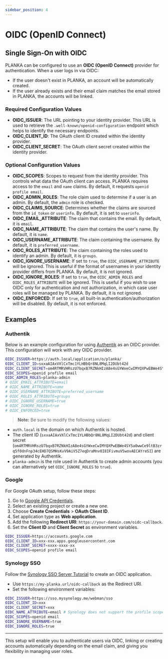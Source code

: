 ```yaml
---
sidebar_position: 4
---
```


# OIDC (OpenID Connect)

## Single Sign-On with OIDC

PLANKA can be configured to use an **OIDC (OpenID Connect)** provider for authentication. When a user logs in via OIDC:

- If the user doesn't exist in PLANKA, an account will be automatically created.
- If the user already exists and their email claim matches the email stored in PLANKA, the accounts will be linked.

### Required Configuration Values

- **OIDC_ISSUER**: The URL pointing to your identity provider. This URL is used to retrieve the `.well-known/openid-configuration` endpoint which helps to identify the necessary endpoints.
- **OIDC_CLIENT_ID**: The OAuth client ID created within the identity provider.
- **OIDC_CLIENT_SECRET**: The OAuth client secret created within the identity provider.

### Optional Configuration Values

- **OIDC_SCOPES**: Scopes to request from the identity provider. This controls what data the OAuth client can access. PLANKA requires access to the `email` and `name` claims. By default, it requests `openid profile email`.
- **OIDC_ADMIN_ROLES**: The role claim used to determine if a user is an admin. By default, the `admin` role is checked.
- **OIDC_CLAIMS_SOURCE**: Determines whether the claims are sourced from the `id_token` or `userinfo`. By default, it is set to `userinfo`.
- **OIDC_EMAIL_ATTRIBUTE**: The claim that contains the email. By default, it is `email`.
- **OIDC_NAME_ATTRIBUTE**: The claim that contains the user's name. By default, it is `name`.
- **OIDC_USERNAME_ATTRIBUTE**: The claim containing the username. By default, it is `preferred_username`.
- **OIDC_ROLES_ATTRIBUTE**: The claim containing the roles used to identify an admin. By default, it is `groups`.
- **OIDC_IGNORE_USERNAME**: If set to `true`, the `OIDC_USERNAME_ATTRIBUTE` will be ignored. This is useful if the format of usernames in your identity provider differs from PLANKA. By default, it is not ignored.
- **OIDC_IGNORE_ROLES**: If set to `true`, the `OIDC_ADMIN_ROLES` and `OIDC_ROLES_ATTRIBUTE` will be ignored. This is useful if you wish to use OIDC only for authentication and not authorization, in which case user roles will be managed by PLANKA. By default, it is not ignored.
- **OIDC_ENFORCED**: If set to `true`, all built-in authentication/authorization will be disabled. By default, it is not enforced.

## Examples

### Authentik

Below is an example configuration for using [Authentik](https://goauthentik.io/) as an OIDC provider. This configuration will work with any OIDC provider.

```bash
OIDC_ISSUER=https://auth.local/application/o/planka/
OIDC_CLIENT_ID=sxxaAIAxVXlCxTmc1YLHBbQr8NL8MqLI2DUbt42d
OIDC_CLIENT_SECRET=om4RTMRVHRszU7bqxB7RZNkHIzA8e4sGYWxeCwIMYQXPwEBWe4SY5a0wwCe9ltB3zrq5f0dnFnp34cEHD7QSMHsKvV9AiV5Z7eqDraMnv0I8IFivmuV5wovAECAYreSI
OIDC_SCOPES=openid profile email
OIDC_ADMIN_ROLES=planka-admin
# OIDC_EMAIL_ATTRIBUTE=email
# OIDC_NAME_ATTRIBUTE=name
# OIDC_USERNAME_ATTRIBUTE=preferred_username
# OIDC_ROLES_ATTRIBUTE=groups
# OIDC_IGNORE_USERNAME=true
# OIDC_IGNORE_ROLES=true
# OIDC_ENFORCED=true
```

> **Note:** Be sure to modify the following values:

- `auth.local` is the domain on which Authentik is hosted.
- The client ID (`sxxaAIAxVXlCxTmc1YLHBbQr8NL8MqLI2DUbt42d`) and client secret (`om4RTMRVHRszU7bqxB7RZNkHIzA8e4sGYWxeCwIMYQXPwEBWe4SY5a0wwCe9ltB3zrq5f0dnFnp34cEHD7QSMHsKvV9AiV5Z7eqDraMnv0I8IFivmuV5wovAECAYreSI`) are generated by Authentik.
- `planka-admin` is the role used in Authentik to create admin accounts (you can alternatively set `OIDC_IGNORE_ROLES` to `true`).

### Google

For Google OAuth setup, follow these steps:
1. Go to [Google API Credentials](https://console.cloud.google.com/apis/credentials).
2. Select an existing project or create a new one.
3. Choose **Create Credentials** > **OAuth Client ID**.
4. Set application type as **Web application**.
5. Add the following **Redirect URI**: `https://your-domain.com/oidc-callback`.
6. Set the **Client ID** and **Client Secret** as environment variables.

```bash
OIDC_ISSUER=https://accounts.google.com
OIDC_CLIENT_ID=xxx-xxx.apps.googleusercontent.com
OIDC_CLIENT_SECRET=xxxx-xxxx-xx
OIDC_SCOPES=openid profile email
```

### Synology SSO

Follow the [Synology SSO Server Tutorial](https://kb.synology.com/de-de/DSM/tutorial/set_up_oidc_for_dsm_in_sso_server) to create an OIDC application.
- Use `https://my-planka.url/oidc-callback` as the Redirect URI.
- Set the following environment variables:

```bash
OIDC_ISSUER=https://sso.mysynology.me/webman/sso
OIDC_CLIENT_ID=xxx
OIDC_CLIENT_SECRET=xxx
OIDC_NAME_ATTRIBUTE=email # Synology does not support the profile scope
OIDC_SCOPES=openid email
OIDC_IGNORE_USERNAME=true
OIDC_IGNORE_ROLES=true
```

---

This setup will enable you to authenticate users via OIDC, linking or creating accounts automatically depending on the email claim, and giving you flexibility in managing user roles.
